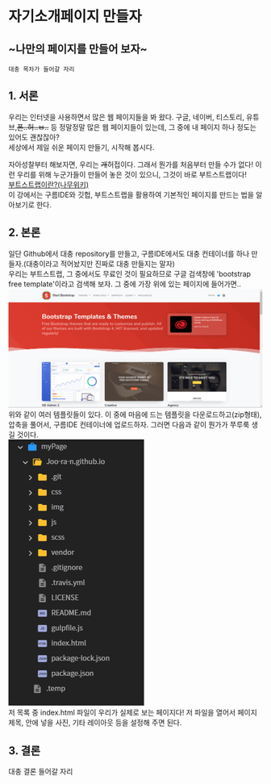# 자기소개페이지 만들자

## ~나만의 페이지를 만들어 보자~
```
대충 목차가 들어갈 자리
```

## 1. 서론
우리는 인터넷을 사용하면서 많은 웹 페이지들을 봐 왔다. 구글, 네이버, 티스토리, 유튜브,~~폰..허..ㅂ..~~ 등 정말정말 많은 웹 페이지들이 있는데, 그 중에 내 페이지 하나 정도는 있어도 괜찮잖아?  
세상에서 제일 쉬운 페이지 만들기, 시작해 봅시다.

자아성찰부터 해보자면, 우리는 ~~개~~허접이다. 그래서 뭔가를 처음부터 만들 수가 없다! 이런 우리를 위해 누군가들이 만들어 놓은 것이 있으니, 그것이 바로 부트스트랩이다!  
[부트스트랩이란?(나무위키)](https://namu.wiki/w/Bootstrap%28%ED%94%84%EB%A0%88%EC%9E%84%EC%9B%8C%ED%81%AC%29)  
이 강에서는 구름IDE와 깃헙, 부트스트랩을 활용하여 기본적인 페이지를 만드는 법을 알아보기로 한다.

## 2. 본론
일단 Github에서 대충 repository를 만들고, 구름IDE에서도 대충 컨테이너를 하나 만들자.(대충이라고 적어놨지만 진짜로 대충 만들지는 말자)  
우리는 부트스트랩, 그 중에서도 무료인 것이 필요하므로 구글 검색창에 'bootstrap free template'이라고 검색해 보자. 그 중에 가장 위에 있는 페이지에 들어가면..  
![이_템플릿들은_무료로_해줍니다](./img/bootstrap1.PNG)  
위와 같이 여러 템플릿들이 있다. 이 중에 마음에 드는 템플릿을 다운로드하고(zip형태), 압축을 풀어서, 구름IDE 컨테이너에 업로드하자. 그러면 다음과 같이 뭔가가 쭈루룩 생길 것이다.  
![대충_사진1](./img/goorm_list.png)  
저 목록 중 index.html 파일이 우리가 실제로 보는 페이지다! 저 파일을 열어서 페이지 제목, 안에 넣을 사진, 기타 레이아웃 등을 설정해 주면 된다.  


## 3. 결론
대충 결론 들어갈 자리